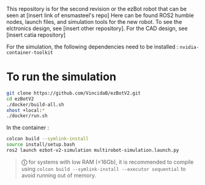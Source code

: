 This repository is for the second revision or the ezBot robot that can be seen at [insert link of ensmasteel's repo]
Here can be found ROS2 humble nodes, launch files, and simulation tools for the new robot.
To see the elctronics design, see [insert other repository].
For the CAD design, see [insert catia repository]



For the simulation, the following dependencies need to be installed :
`nvidia-container-toolkit`

# To run the simulation

```bash
git clone https://github.com/VincidaB/ezBotV2.git
cd ezBotV2
./docker/build-all.sh
xhost +local:* 
./docker/run.sh
```

In the container : 

```bash
colcon build --symlink-install
source install/setup.bash
ros2 launch ezbot-v2-simulation multirobot-simulation.launch.py
```

> **&#9432;** for systems with low RAM (<16Gb), it is recommended to compile using `colcon build --symlink-install --executor sequential` to avoid running out of memory.